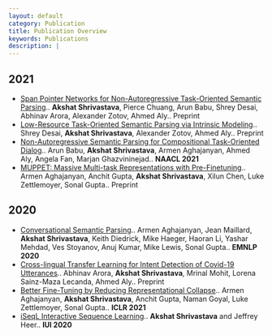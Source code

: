```yaml
---
layout: default
category: Publication
title: Publication Overview
keywords: Publications
description: |
---
```


## 2021

* [Span Pointer Networks for Non-Autoregressive Task-Oriented Semantic Parsing](https://arxiv.org/abs/2104.07275)..
**Akshat Shrivastava**, Pierce Chuang, Arun Babu, Shrey Desai, Abhinav Arora, Alexander Zotov, Ahmed Aly..
Preprint
* [Low-Resource Task-Oriented Semantic Parsing via Intrinsic Modeling](https://arxiv.org/abs/2104.07275)..
Shrey Desai, **Akshat Shrivastava**, Alexander Zotov, Ahmed Aly..
Preprint
* [Non-Autoregressive Semantic Parsing for Compositional Task-Oriented Dialog](https://arxiv.org/abs/2104.04923)..
Arun Babu, **Akshat Shrivastava**, Armen Aghajanyan, Ahmed Aly, Angela Fan, Marjan Ghazvininejad..
**NAACL 2021**
* [MUPPET: Massive Multi-task Representations with Pre-Finetuning](https://arxiv.org/abs/2101.11038)..
Armen Aghajanyan, Anchit Gupta, **Akshat Shrivastava**, Xilun Chen, Luke Zettlemoyer, Sonal Gupta..
Preprint

## 2020

* [Conversational Semantic Parsing](https://arxiv.org/abs/2009.13655)..
Armen Aghajanyan, Jean Maillard, **Akshat Shrivastava**, Keith Diedrick, Mike Haeger, Haoran Li, Yashar Mehdad, Ves Stoyanov, Anuj Kumar, Mike Lewis, Sonal Gupta..
**EMNLP 2020**
* [Cross-lingual Transfer Learning for Intent Detection of Covid-19 Utterances](https://openreview.net/pdf?id=Ku-nv600bNM)..
Abhinav Arora, **Akshat Shrivastava**, Mrinal Mohit, Lorena Sainz-Maza Lecanda, Ahmed Aly..
Preprint
* [Better Fine-Tuning by Reducing Representational Collapse](https://arxiv.org/abs/2008.03156)..
Armen Aghajanyan, **Akshat Shrivastava**, Anchit Gupta, Naman Goyal, Luke Zettlemoyer, Sonal Gupta..
**ICLR 2021**
* [iSeqL Interactive Sequence Learning](https://github.com/AkshatSh/iSeqL)..
**Akshat Shrivastava** and Jeffrey Heer..
**IUI 2020**
